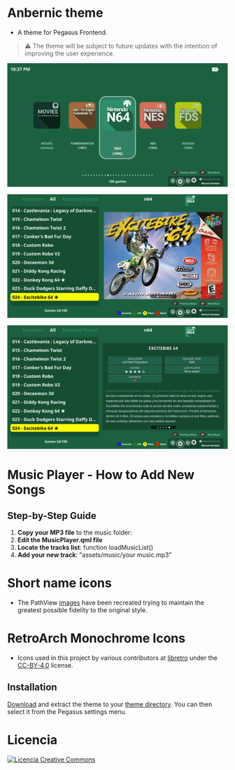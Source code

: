 # Anbernic theme

- A theme for Pegasus Frontend.

> ⚠️ The theme will be subject to future updates with the intention of improving the user experience.

![screen](https://github.com/ZagonAb/Anbernic-Theme/blob/01ac7c262834524683c913f335ce5d3c2463d312/.meta/screenshots/screen0.png)

![screen1](https://github.com/ZagonAb/Anbernic-Theme/blob/01ac7c262834524683c913f335ce5d3c2463d312/.meta/screenshots/screen1.png)

![screen2](https://github.com/ZagonAb/Anbernic-Theme/blob/01ac7c262834524683c913f335ce5d3c2463d312/.meta/screenshots/screen2.png)

# Music Player - How to Add New Songs

## Step-by-Step Guide
1. **Copy your MP3 file** to the music folder:
2. **Edit the MusicPlayer.qml file**
3. **Locate the tracks list**: function loadMusicList()
4. **Add your new track**: "assets/music/your music.mp3"

# Short name icons
- The PathView [images](https://github.com/ZagonAb/Systems-Arts-consoles) have been recreated trying to maintain the greatest possible fidelity to the original style.

# RetroArch Monochrome Icons

- Icons used in this project by various contributors at [libretro](https://github.com/libretro/retroarch-assets/tree/master/xmb/monochrome/png) under the [CC-BY-4.0](https://creativecommons.org/licenses/by/4.0/deed.en) license.

## Installation

[Download](https://github.com/ZagonAb/anbernic-theme/archive/refs/heads/main.zip) and extract the theme to your [theme directory](http://pegasus-frontend.org/docs/user-guide/installing-themes). You can then select it from the Pegasus settings menu.
# Licencia
<a rel="license" href="http://creativecommons.org/licenses/by-nc-sa/4.0/"><img alt="Licencia Creative Commons" style="border-width:0" src="https://i.creativecommons.org/l/by-nc-sa/4.0/88x31.png" /></a><br /><a rel="license" href="http://creativecommons.org/licenses/by-nc-sa/4.0/"></a>

